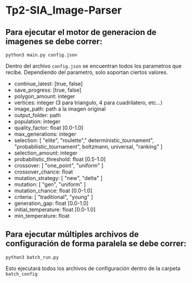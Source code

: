 # Tp2-SIA_Image-Parser
## Para ejecutar el motor de generacion de imagenes se debe correr:

``python3 main.py config.json``

Dentro del archivo ```config.json``` se encuentran todos los parametros que recibe. Dependiendo del parametro, solo soportan ciertos valores.

- continue_latest: [true, false]
- save_progress: [true, false]
- polygon_amount: integer
- vertices: integer (3 para triangulo, 4 para cuadrilatero, etc...)
- image_path: path a la imagen original
- output_folder: path
- population: integer
- quality_factor: float [0.0-1.0]
- max_generations: integer
- selection: [ "elite", "roulette"," deterministic_tournament", "probabilistic_tournament", boltzmann, universal, "ranking" ]
- selection_amount: integer
- probabilistic_threshold: float [0.5-1.0]
- crossover: [ "one_point", "uniform" ]
- crossover_chance: float
- mutation_strategy: [ "new", "delta" ]
- mutation: [ "gen", "uniform" ]
- mutation_chance: float [0.0-1.0]
- criteria: [ "traditional", "young" ]
- generation_gap: float [0.0-1.0]
- initial_temperature: float [0.0-1.0]
- min_temperature: float

## Para ejecutar múltiples archivos de configuración de forma paralela se debe correr:

``python3 batch_run.py``

Esto ejecutará todos los archivos de configuración dentro de la carpeta ``batch_config``
